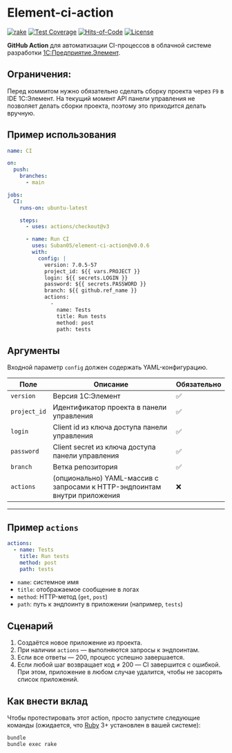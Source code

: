 # Element-ci-action

[![rake](https://github.com/Suban05/element-ci-action/actions/workflows/rake.yml/badge.svg)](https://github.com/Suban05/element-ci-action/actions/workflows/rake.yml)
[![Test Coverage](https://img.shields.io/codecov/c/github/Suban05/element-ci-action.svg)](https://codecov.io/github/Suban05/element-ci-action?branch=main)
[![Hits-of-Code](https://hitsofcode.com/github/suban05/element-ci-action?branch=main&label=Hits-of-Code)](https://hitsofcode.com/github/suban05/element-ci-action/view?branch=main&label=Hits-of-Code)
[![License](https://img.shields.io/badge/license-MIT-green.svg)](https://github.com/Suban05/element-ci-action/blob/main/LICENSE)

**GitHub Action** для автоматизации CI-процессов в облачной системе разработки [1С:Предприятие.Элемент](https://1cmycloud.com/).

## Ограничения:
Перед коммитом нужно обязательно сделать сборку проекта через `F9` в IDE 1С:Элемент.
На текущий момент API панели управления не позволяет делать сборки проекта, поэтому это приходится делать вручную.

## Пример использования

```yaml
name: CI

on:
  push:
    branches:
      - main

jobs:
  CI:
    runs-on: ubuntu-latest

    steps:
      - uses: actions/checkout@v3

      - name: Run CI
        uses: Suban05/element-ci-action@v0.0.6
        with:
          config: |
            version: 7.0.5-57
            project_id: ${{ vars.PROJECT }}
            login: ${{ secrets.LOGIN }}
            password: ${{ secrets.PASSWORD }}
            branch: ${{ github.ref_name }}
            actions:
              -
                name: Tests
                title: Run tests
                method: post
                path: tests
```

## Аргументы

Входной параметр `config` должен содержать YAML-конфигурацию.

| Поле         | Описание                                                                  | Обязательно |
| ------------ | ------------------------------------------------------------------------- | ----------- |
| `version`    | Версия 1С:Элемент                                                         | ✅           |
| `project_id` | Идентификатор проекта в панели управления                                 | ✅           |
| `login`      | Client id из ключа доступа панели управления                              | ✅           |
| `password`   | Client secret из ключа доступа панели управления                          | ✅           |
| `branch`     | Ветка репозитория                                                         | ✅           |
| `actions`    | (опционально) YAML-массив с запросами к HTTP-эндпоинтам внутри приложения | ❌           |

---

## Пример `actions`

```yaml
actions:
  - name: Tests
    title: Run tests
    method: post
    path: tests
```

* `name`: системное имя
* `title`: отображаемое сообщение в логах
* `method`: HTTP-метод (`get`, `post`)
* `path`: путь к эндпоинту в приложении (например, `tests`)

## Сценарий

1. Создаётся новое приложение из проекта.
2. При наличии `actions` — выполняются запросы к эндпоинтам.
3. Если все ответы — 200, процесс успешно завершается.
4. Если любой шаг возвращает код ≠ 200 — CI завершится с ошибкой. При этом, приложение в любом случае удалится, чтобы не засорять список приложений.

## Как внести вклад

Чтобы протестировать этот action, просто запустите следующие команды (ожидается, что
[Ruby](https://www.ruby-lang.org/en/) 3+ установлен в вашей системе):

```bash
bundle
bundle exec rake
```